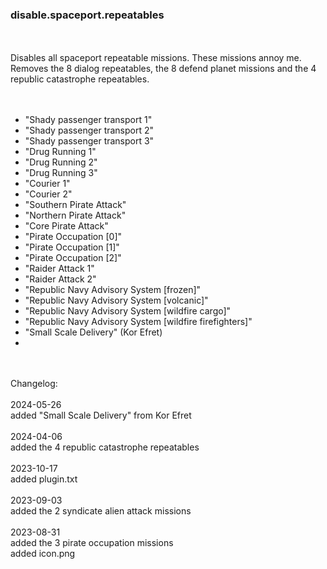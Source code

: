 ### disable.spaceport.repeatables
<br>
<br>
Disables all spaceport repeatable missions. These missions annoy me. Removes the 8 dialog repeatables, the 8 defend planet missions and the 4 republic catastrophe repeatables.<br>
<br>
<br>
<ul>
<li> "Shady passenger transport 1" </li>
<li> "Shady passenger transport 2" </li>
<li> "Shady passenger transport 3" </li>
<li> "Drug Running 1" </li>
<li> "Drug Running 2" </li>
<li> "Drug Running 3" </li>
<li> "Courier 1" </li>
<li> "Courier 2" </li>
<li> "Southern Pirate Attack" </li>
<li> "Northern Pirate Attack" </li>
<li> "Core Pirate Attack" </li>
<li> "Pirate Occupation [0]" </li>
<li> "Pirate Occupation [1]" </li>
<li> "Pirate Occupation [2]" </li>
<li> "Raider Attack 1" </li>
<li> "Raider Attack 2" </li>
<li> "Republic Navy Advisory System [frozen]" </li>
<li> "Republic Navy Advisory System [volcanic]" </li>
<li> "Republic Navy Advisory System [wildfire cargo]" </li>
<li> "Republic Navy Advisory System [wildfire firefighters]" </li>
<li> "Small Scale Delivery" (Kor Efret)<li>
</ul>
<br>
<br>
Changelog:<br>
<br>
2024-05-26<br>
added "Small Scale Delivery" from Kor Efret<br>
<br>
2024-04-06<br>
added the 4 republic catastrophe repeatables<br>
<br>
2023-10-17<br>
added plugin.txt<br>
<br>
2023-09-03<br>
added the 2 syndicate alien attack missions<br>
<br>
2023-08-31<br>
added the 3 pirate occupation missions<br>
added icon.png<br>